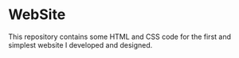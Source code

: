 # WebSite

This repository contains some HTML and CSS code for the first and simplest website I developed and designed.
